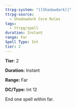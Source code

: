 ```yaml
---
ttrpg-system: "[[Shadowdark]]"
ttrpg-source:
  - Shadowdark Core Rules
tags:
  - ttrpg/spell
duration: Instant
range: Far
Spell Type: Int
tier: 2
---
```

**Tier**: 2

**Duration:** Instant

**Range:** Far

**DC/Type:** Int 12

End one spell within far.